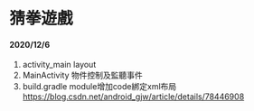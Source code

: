 # 猜拳遊戲

#### 2020/12/6

1. activity_main layout
2. MainActivity 物件控制及監聽事件
3. build.gradle module增加code綁定xml布局
https://blog.csdn.net/android_gjw/article/details/78446908
